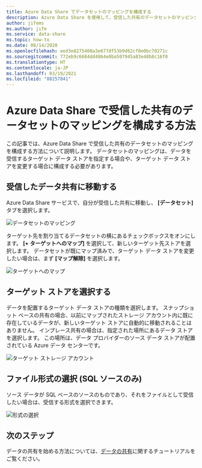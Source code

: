```yaml
---
title: Azure Data Share でデータセットのマッピングを構成する
description: Azure Data Share を使用して、受信した共有のデータセットのマッピングを構成する方法について説明します。
author: jifems
ms.author: jife
ms.service: data-share
ms.topic: how-to
ms.date: 08/14/2020
ms.openlocfilehash: eed3e8275400a3e677df53b9d62cf0e0bc70271c
ms.sourcegitcommit: 772eb9c6684dd4864e0ba507945a83e48b8c16f0
ms.translationtype: HT
ms.contentlocale: ja-JP
ms.lasthandoff: 03/19/2021
ms.locfileid: "88257841"
---
```

# <a name="how-to-configure-a-dataset-mapping-for-a-received-share-in-azure-data-share"></a>Azure Data Share で受信した共有のデータセットのマッピングを構成する方法

この記事では、Azure Data Share で受信した共有のデータセットのマッピングを構成する方法について説明します。 データセットのマッピングは、データを受信するターゲット データ ストアを指定する場合や、ターゲット データ ストアを変更する場合に構成する必要があります。

## <a name="navigate-to-a-received-data-share"></a>受信したデータ共有に移動する

Azure Data Share サービスで、自分が受信した共有に移動し、 **[データセット]** タブを選択します。 

![データセットのマッピング](./media/dataset-mapping.png "データセットのマッピング") 

ターゲット先を割り当てるデータセットの横にあるチェックボックスをオンにします。 **[+ ターゲットへのマップ]** を選択して、新しいターゲット先ストアを選択します。 データセットが既にマップ済みで、ターゲット データ ストアを変更したい場合は、まず **[マップ解除]** を選択します。

![ターゲットへのマップ](./media/dataset-map-target.png "ターゲットへのマップ") 

## <a name="select-a-target-store"></a>ターゲット ストアを選択する

データを配置するターゲット データ ストアの種類を選択します。 スナップショット ベースの共有の場合、以前にマップされたストレージ アカウント内に既に存在しているデータが、新しいターゲット ストアに自動的に移動されることはありません。 インプレース共有の場合は、指定された場所にあるデータ ストアを選択します。 この場所は、データ プロバイダーのソース データ ストアが配置されている Azure データ センターです。

![ターゲット ストレージ アカウント](./media/dataset-map-target-sql.png "ターゲット ストレージ") 

## <a name="select-a-file-format-sql-sources-only"></a>ファイル形式の選択 (SQL ソースのみ)

ソース データが SQL ベースのソースのものであり、それをファイルとして受信したい場合は、受信する形式を選択できます。 

![形式の選択](./media/sql-file-formats.png "SQL ファイルの形式")

## <a name="next-steps"></a>次のステップ

データの共有を始める方法については、[データの共有](share-your-data.md)に関するチュートリアルをご覧ください。



